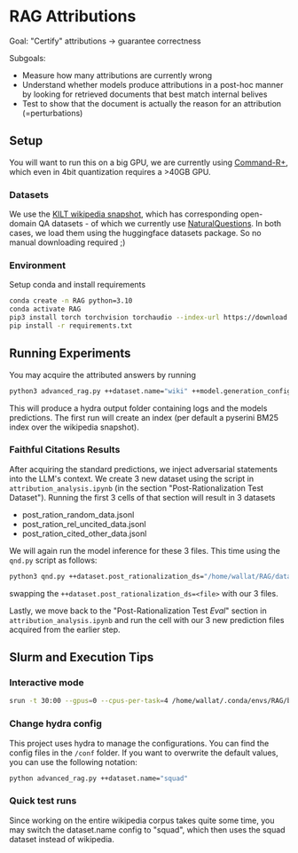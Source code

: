 # RAG Attributions

Goal:
"Certify" attributions -> guarantee correctness

Subgoals:

- Measure how many attributions are currently wrong
- Understand whether models produce attributions in a post-hoc manner by looking for retrieved documents that best match internal belives
- Test to show that the document is actually the reason for an attribution (=perturbations)

## Setup

You will want to run this on a big GPU, we are currently using [Command-R+](https://huggingface.co/CohereForAI/c4ai-command-r-plus-4bit), which even in 4bit quantization requires a >40GB GPU.

### Datasets

We use the [KILT wikipedia snapshot](https://huggingface.co/datasets/facebook/kilt_wikipedia), which has corresponding open-domain QA datasets - of which we currently use [NaturalQuestions](https://huggingface.co/datasets/facebook/kilt_tasks). In both cases, we load them using the huggingface datasets package. So no manual downloading required ;)

### Environment

Setup conda and install requirements

```bash
conda create -n RAG python=3.10
conda activate RAG
pip3 install torch torchvision torchaudio --index-url https://download.pytorch.org/whl/cu118
pip install -r requirements.txt
```

## Running Experiments

You may acquire the attributed answers by running

```bash
python3 advanced_rag.py ++dataset.name="wiki" ++model.generation_config.max_new_tokens=512 ++model.name="CohereForAI/c4ai-command-r-plus-08-2024" ++model.batch_size=1
```

This will produce a hydra output folder containing logs and the models predictions. The first run will create an index (per default a pyserini BM25 index over the wikipedia snapshot).

### Faithful Citations Results

After acquiring the standard predictions, we inject adversarial statements into the LLM's context. We create 3 new dataset using the script in `attribution_analysis.ipynb` (in the section "Post-Rationalization Test Dataset"). Running the first 3 cells of that section will result in 3 datasets

- post_ration_random_data.jsonl
- post_ration_rel_uncited_data.jsonl
- post_ration_cited_other_data.jsonl

We will again run the model inference for these 3 files. This time using the `qnd.py` script as follows:

```bash
python3 qnd.py ++dataset.post_rationalization_ds="/home/wallat/RAG/data/predictions/CR+_2024/post_ration_random_data.jsonl" ++model.generation_config.max_new_tokens=512 ++model.name="CohereForAI/c4ai-command-r-plus-08-2024" ++model.batch_size=1
```

swapping the `++dataset.post_rationalization_ds=<file>` with our 3 files.

Lastly, we move back to the "Post-Rationalization Test *Eval*" section in `attribution_analysis.ipynb` and run the cell with our 3 new prediction files acquired from the earlier step.

## Slurm and Execution Tips

### Interactive mode

```bash
srun -t 30:00 --gpus=0 --cpus-per-task=4 /home/wallat/.conda/envs/RAG/bin/python advanced_rag.py -i
```

### Change hydra config

This project uses hydra to manage the configurations. You can find the config files in the `/conf` folder. If you want to overwrite the default values, you can use the following notation:

```bash
python advanced_rag.py ++dataset.name="squad"
```

### Quick test runs

Since working on the entire wikipedia corpus takes quite some time, you may switch the dataset.name config to "squad", which then uses the squad dataset instead of wikipedia.
